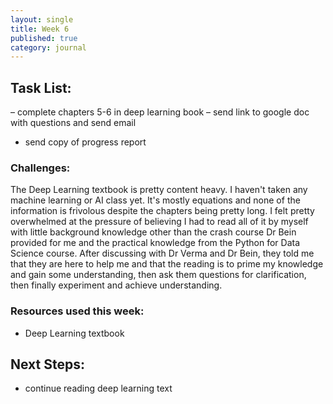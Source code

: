 ```yaml
---
layout: single
title: Week 6
published: true
category: journal
---
```

## Task List:
– complete chapters 5-6 in deep learning book
– send link to google doc with questions and send email 
- send copy of progress report

### Challenges:
The Deep Learning textbook is pretty content heavy. I haven't taken any machine learning or AI class yet. It's mostly equations and none of the information is frivolous despite the chapters being pretty long. 
I felt pretty overwhelmed at the pressure of believing I had to read all of it by myself with little background knowledge other than the crash course Dr Bein provided for me and the practical knowledge from the Python for Data Science course.
After discussing with Dr Verma and Dr Bein, they told me that they are here to help me and that the reading is to prime my knowledge and gain some understanding, then ask them questions for clarification, then finally experiment and achieve understanding.


### Resources used this week:
- Deep Learning textbook


## Next Steps:
- continue reading deep learning text